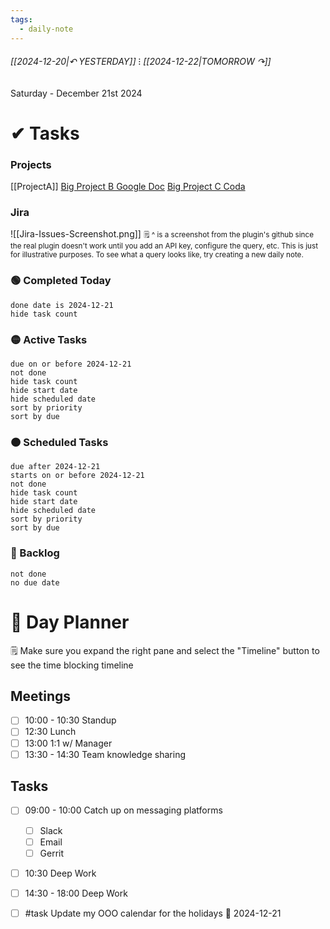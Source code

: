 ```yaml
---
tags:
  - daily-note
---
```

###### [[2024-12-20|↶ YESTERDAY]] ⁝ [[2024-12-22|TOMORROW ↷]]
 Saturday -  December 21st 2024

# ✔ Tasks
### Projects
[[ProjectA]]
[Big Project B Google Doc]()
[Big Project C Coda]()

### Jira
![[Jira-Issues-Screenshot.png]]
<small> 🗒 ^ is a screenshot from the plugin's github since the real plugin doesn't work until you add an API key, configure the query, etc.  This is just for illustrative purposes. To see what a query looks like, try creating a new daily note. </small>
### 🟢 Completed Today
```tasks
done date is 2024-12-21
hide task count
```
### 🟡 Active Tasks
```tasks
due on or before 2024-12-21
not done
hide task count
hide start date
hide scheduled date
sort by priority
sort by due
```
### 🟠 Scheduled Tasks
```tasks
due after 2024-12-21
starts on or before 2024-12-21
not done
hide task count
hide start date
hide scheduled date
sort by priority
sort by due
```
### 🔴 Backlog
```tasks
not done
no due date
```

# 📆 Day Planner

🗒 Make sure you expand the right pane and select the "Timeline" button to see the time blocking timeline
## Meetings
- [ ] 10:00 - 10:30 Standup
- [ ] 12:30 Lunch
- [ ] 13:00  1:1 w/ Manager
- [ ] 13:30 - 14:30 Team knowledge sharing

## Tasks
- [ ] 09:00 - 10:00 Catch up on messaging platforms
	- [ ] Slack
	- [ ] Email
	- [ ] Gerrit
- [ ] 10:30 Deep Work
- [ ] 14:30 - 18:00 Deep Work

- [ ] #task Update my OOO calendar for the holidays 📅 2024-12-21 
